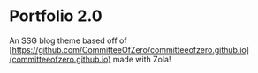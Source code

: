 # Portfolio 2.0
An SSG blog theme based off of [https://github.com/CommitteeOfZero/committeeofzero.github.io](committeeofzero.github.io) made with Zola!
